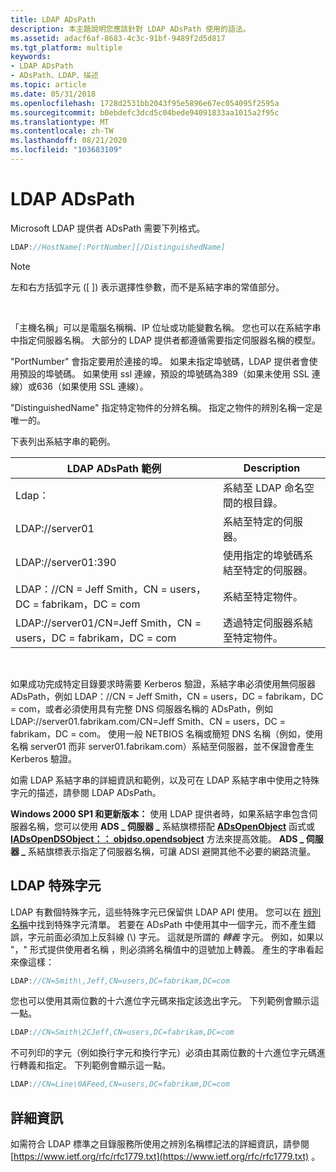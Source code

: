 ```yaml
---
title: LDAP ADsPath
description: 本主題說明您應該針對 LDAP ADsPath 使用的語法。
ms.assetid: adacf6af-8683-4c3c-91bf-9489f2d5d817
ms.tgt_platform: multiple
keywords:
- LDAP ADsPath
- ADsPath、LDAP、描述
ms.topic: article
ms.date: 05/31/2018
ms.openlocfilehash: 1728d2531bb2043f95e5896e67ec054095f2595a
ms.sourcegitcommit: b0ebdefc3dcd5c04bede94091833aa1015a2f95c
ms.translationtype: MT
ms.contentlocale: zh-TW
ms.lasthandoff: 08/21/2020
ms.locfileid: "103683109"
---
```

# <a name="ldap-adspath"></a>LDAP ADsPath

Microsoft LDAP 提供者 ADsPath 需要下列格式。


```C++
LDAP://HostName[:PortNumber][/DistinguishedName]
```



> [!Note]  
> 左和右方括弧字元 (\[ \]) 表示選擇性參數，而不是系結字串的常值部分。

 

「主機名稱」可以是電腦名稱稱、IP 位址或功能變數名稱。 您也可以在系結字串中指定伺服器名稱。 大部分的 LDAP 提供者都遵循需要指定伺服器名稱的模型。

"PortNumber" 會指定要用於連接的埠。 如果未指定埠號碼，LDAP 提供者會使用預設的埠號碼。 如果使用 ssl 連線，預設的埠號碼為389（如果未使用 SSL 連線）或636（如果使用 SSL 連線）。

"DistinguishedName" 指定特定物件的分辨名稱。 指定之物件的辨別名稱一定是唯一的。

下表列出系結字串的範例。



| LDAP ADsPath 範例                                      | Description                                                |
|-----------------------------------------------------------|------------------------------------------------------------|
| Ldap：                                                     | 系結至 LDAP 命名空間的根目錄。                    |
| LDAP://server01                                           | 系結至特定的伺服器。                                 |
| LDAP://server01:390                                       | 使用指定的埠號碼系結至特定的伺服器。 |
| LDAP：//CN = Jeff Smith，CN = users，DC = fabrikam，DC = com          | 系結至特定物件。                                 |
| LDAP://server01/CN=Jeff Smith，CN = users，DC = fabrikam，DC = com | 透過特定伺服器系結至特定物件。       |



 

如果成功完成特定目錄要求時需要 Kerberos 驗證，系結字串必須使用無伺服器 ADsPath，例如 LDAP：//CN = Jeff Smith，CN = users，DC = fabrikam，DC = com，或者必須使用具有完整 DNS 伺服器名稱的 ADsPath，例如 LDAP://server01.fabrikam.com/CN=Jeff Smith、CN = users，DC = fabrikam，DC = com。 使用一般 NETBIOS 名稱或簡短 DNS 名稱（例如，使用名稱 server01 而非 server01.fabrikam.com）系結至伺服器，並不保證會產生 Kerberos 驗證。

如需 LDAP 系結字串的詳細資訊和範例，以及可在 LDAP 系結字串中使用之特殊字元的描述，請參閱 LDAP ADsPath。

**Windows 2000 SP1 和更新版本：** 使用 LDAP 提供者時，如果系結字串包含伺服器名稱，您可以使用 **ADS \_ 伺服器 \_** 系結旗標搭配 [**ADsOpenObject**](/windows/desktop/api/Adshlp/nf-adshlp-adsopenobject) 函式或 [**IADsOpenDSObject：： objdso.opendsobject**](/windows/desktop/api/Iads/nf-iads-iadsopendsobject-opendsobject) 方法來提高效能。 **ADS \_ 伺服器 \_** 系結旗標表示指定了伺服器名稱，可讓 ADSI 避開其他不必要的網路流量。

## <a name="ldap-special-characters"></a>LDAP 特殊字元

LDAP 有數個特殊字元，這些特殊字元已保留供 LDAP API 使用。 您可以在 [辨別名稱](/previous-versions/windows/desktop/ldap/distinguished-names)中找到特殊字元清單。 若要在 ADsPath 中使用其中一個字元，而不產生錯誤，字元前面必須加上反斜線 (\\) 字元。 這就是所謂的 *轉義* 字元。 例如，如果以 "，" 形式提供使用者名稱 <last name> <first name> ，則必須將名稱值中的逗號加上轉義。 產生的字串看起來像這樣：


```C++
LDAP://CN=Smith\,Jeff,CN=users,DC=fabrikam,DC=com
```



您也可以使用其兩位數的十六進位字元碼來指定該逸出字元。 下列範例會顯示這一點。


```C++
LDAP://CN=Smith\2CJeff,CN=users,DC=fabrikam,DC=com
```



不可列印的字元（例如換行字元和換行字元）必須由其兩位數的十六進位字元碼進行轉義和指定。 下列範例會顯示這一點。


```C++
LDAP://CN=Line\0AFeed,CN=users,DC=fabrikam,DC=com
```



## <a name="for-more-information"></a>詳細資訊

如需符合 LDAP 標準之目錄服務所使用之辨別名稱標記法的詳細資訊，請參閱 [https://www.ietf.org/rfc/rfc1779.txt](https://www.ietf.org/rfc/rfc1779.txt) 。

 

 